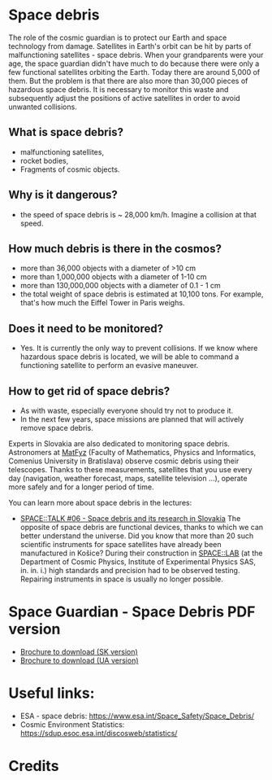 # Space debris

The role of the cosmic guardian is to protect our Earth and space technology from damage. Satellites in Earth's orbit can be hit by parts of malfunctioning satellites - space debris. When your grandparents were your age, the space guardian didn't have much to do because there were only a few functional satellites orbiting the Earth. Today there are around 5,000 of them. But the problem is that there are also more than 30,000 pieces of hazardous space debris. It is necessary to monitor this waste and subsequently adjust the positions of active satellites in order to avoid unwanted collisions.

## What is space debris?

- malfunctioning satellites,
- rocket bodies,
- Fragments of cosmic objects.

## Why is it dangerous?

- the speed of space debris is ~ 28,000 km/h. Imagine a collision at that speed.

## How much debris is there in the cosmos?

- more than 36,000 objects with a diameter of >10 cm
- more than 1,000,000 objects with a diameter of 1-10 cm
- more than 130,000,000 objects with a diameter of 0.1 - 1 cm
- the total weight of space debris is estimated at 10,100 tons. For example, that's how much the Eiffel Tower in Paris weighs.

## Does it need to be monitored?

- Yes. It is currently the only way to prevent collisions. If we know where hazardous space debris is located, we will be able to command a functioning satellite to perform an evasive maneuver.

## How to get rid of space debris?

- As with waste, especially everyone should try not to produce it.
- In the next few years, space missions are planned that will actively remove space debris.

Experts in Slovakia are also dedicated to monitoring space debris. Astronomers at [MatFyz](https://www.matfyzjein.sk/) (Faculty of Mathematics, Physics and Informatics, Comenius University in Bratislava) observe cosmic debris using their telescopes. Thanks to these measurements, satellites that you use every day (navigation, weather forecast, maps, satellite television ...), operate more safely and for a longer period of time.

You can learn more about space debris in the lectures:
- [SPACE::TALK #06 - Space debris and its research in Slovakia](https://www.youtube.com/watch?v=hiQ3AtAEM8A&ab_channel=SPACE%3A%3ALAB)
The opposite of space debris are functional devices, thanks to which we can better understand the universe. Did you know that more than 20 such scientific instruments for space satellites have already been manufactured in Košice? During their construction in [SPACE::LAB](http://www.space-lab.sk/) (at the Department of Cosmic Physics, Institute of Experimental Physics SAS, in. in. i.) high standards and precision had to be observed testing. Repairing instruments in space is usually no longer possible.

# Space Guardian - Space Debris PDF version
- [Brochure to download (SK version)](https://www.kozmickystrazca.sk/kozmickyodpad/static/media/kozmicky-strazcaSK.7f4753d6d1c38dd52243.pdf)
- [Brochure to download (UA version)](https://www.kozmickystrazca.sk/kozmickyodpad/static/media/kozmicky-strazcaUA.f8585809e7dbb6153211.pdf)

# Useful links:

- ESA - space debris: https://www.esa.int/Space_Safety/Space_Debris/
- Cosmic Environment Statistics: https://sdup.esoc.esa.int/discosweb/statistics/

# Credits